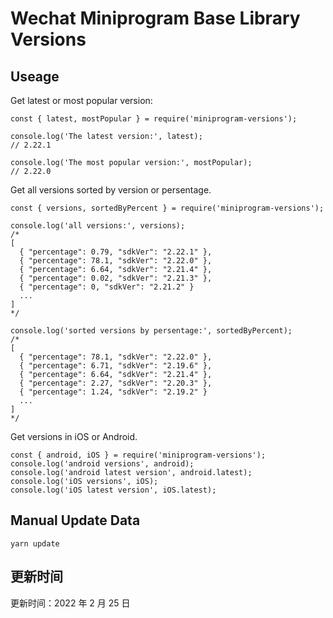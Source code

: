 
# Wechat Miniprogram Base Library Versions

## Useage

Get latest or most popular version:

```;
const { latest, mostPopular } = require('miniprogram-versions');

console.log('The latest version:', latest);
// 2.22.1

console.log('The most popular version:', mostPopular);
// 2.22.0

```

Get all versions sorted by version or persentage.

```
const { versions, sortedByPercent } = require('miniprogram-versions');

console.log('all versions:', versions);
/*
[
  { "percentage": 0.79, "sdkVer": "2.22.1" },
  { "percentage": 78.1, "sdkVer": "2.22.0" },
  { "percentage": 6.64, "sdkVer": "2.21.4" },
  { "percentage": 0.02, "sdkVer": "2.21.3" },
  { "percentage": 0, "sdkVer": "2.21.2" }
  ...
]
*/

console.log('sorted versions by persentage:', sortedByPercent);
/*
[
  { "percentage": 78.1, "sdkVer": "2.22.0" },
  { "percentage": 6.71, "sdkVer": "2.19.6" },
  { "percentage": 6.64, "sdkVer": "2.21.4" },
  { "percentage": 2.27, "sdkVer": "2.20.3" },
  { "percentage": 1.24, "sdkVer": "2.19.2" }
  ...
]
*/
```

Get versions in iOS or Android.

```
const { android, iOS } = require('miniprogram-versions');
console.log('android versions', android);
console.log('android latest version', android.latest);
console.log('iOS versions', iOS);
console.log('iOS latest version', iOS.latest);
```

## Manual Update Data

```
yarn update
```

## 更新时间

更新时间：2022 年 2 月 25 日
